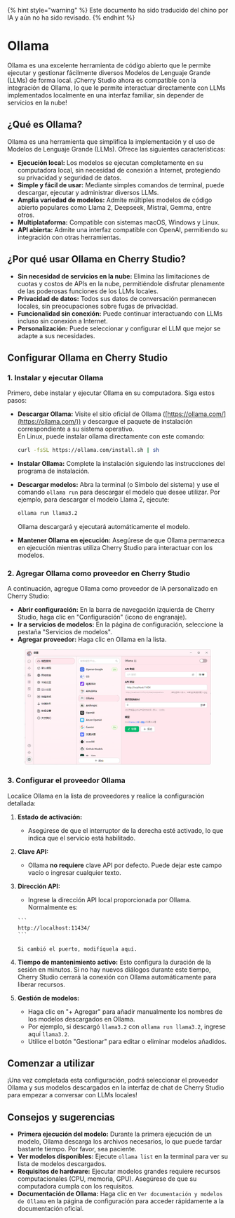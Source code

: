 
{% hint style="warning" %}
Este documento ha sido traducido del chino por IA y aún no ha sido revisado.
{% endhint %}

# Ollama

Ollama es una excelente herramienta de código abierto que le permite ejecutar y gestionar fácilmente diversos Modelos de Lenguaje Grande (LLMs) de forma local. ¡Cherry Studio ahora es compatible con la integración de Ollama, lo que le permite interactuar directamente con LLMs implementados localmente en una interfaz familiar, sin depender de servicios en la nube!

## ¿Qué es Ollama?

Ollama es una herramienta que simplifica la implementación y el uso de Modelos de Lenguaje Grande (LLMs). Ofrece las siguientes características:

* **Ejecución local:** Los modelos se ejecutan completamente en su computadora local, sin necesidad de conexión a Internet, protegiendo su privacidad y seguridad de datos.
* **Simple y fácil de usar:** Mediante simples comandos de terminal, puede descargar, ejecutar y administrar diversos LLMs.
* **Amplia variedad de modelos:** Admite múltiples modelos de código abierto populares como Llama 2, Deepseek, Mistral, Gemma, entre otros.
* **Multiplataforma:** Compatible con sistemas macOS, Windows y Linux.
* **API abierta:** Admite una interfaz compatible con OpenAI, permitiendo su integración con otras herramientas.

## ¿Por qué usar Ollama en Cherry Studio?

* **Sin necesidad de servicios en la nube:** Elimina las limitaciones de cuotas y costos de APIs en la nube, permitiéndole disfrutar plenamente de las poderosas funciones de los LLMs locales.
* **Privacidad de datos:** Todos sus datos de conversación permanecen locales, sin preocupaciones sobre fugas de privacidad.
* **Funcionalidad sin conexión:** Puede continuar interactuando con LLMs incluso sin conexión a Internet.
* **Personalización:** Puede seleccionar y configurar el LLM que mejor se adapte a sus necesidades.

## Configurar Ollama en Cherry Studio

### **1. Instalar y ejecutar Ollama**

Primero, debe instalar y ejecutar Ollama en su computadora. Siga estos pasos:

*   **Descargar Ollama:** Visite el sitio oficial de Ollama ([https://ollama.com/](https://ollama.com/)) y descargue el paquete de instalación correspondiente a su sistema operativo.\
    En Linux, puede instalar ollama directamente con este comando:

    ```sh
    curl -fsSL https://ollama.com/install.sh | sh
    ```
* **Instalar Ollama:** Complete la instalación siguiendo las instrucciones del programa de instalación.
*   **Descargar modelos:** Abra la terminal (o Símbolo del sistema) y use el comando `ollama run` para descargar el modelo que desee utilizar. Por ejemplo, para descargar el modelo Llama 2, ejecute:

    ```sh
    ollama run llama3.2
    ```

    Ollama descargará y ejecutará automáticamente el modelo.
* **Mantener Ollama en ejecución:** Asegúrese de que Ollama permanezca en ejecución mientras utiliza Cherry Studio para interactuar con los modelos.

### **2. Agregar Ollama como proveedor en Cherry Studio**

A continuación, agregue Ollama como proveedor de IA personalizado en Cherry Studio:

* **Abrir configuración:** En la barra de navegación izquierda de Cherry Studio, haga clic en "Configuración" (icono de engranaje).
* **Ir a servicios de modelos:** En la página de configuración, seleccione la pestaña "Servicios de modelos".
* **Agregar proveedor:** Haga clic en Ollama en la lista.

<figure><img src="../../.gitbook/assets/image (5) (3).png" alt=""><figcaption></figcaption></figure>

### **3. Configurar el proveedor Ollama**

Localice Ollama en la lista de proveedores y realice la configuración detallada:

1. **Estado de activación:**
   * Asegúrese de que el interruptor de la derecha esté activado, lo que indica que el servicio está habilitado.
2. **Clave API:**
   * Ollama **no requiere** clave API por defecto. Puede dejar este campo vacío o ingresar cualquier texto.
3. **Dirección API:**
   *    Ingrese la dirección API local proporcionada por Ollama. Normalmente es:

       ```
       http://localhost:11434/
       ```

       Si cambió el puerto, modifíquela aquí.
4. **Tiempo de mantenimiento activo:** Esto configura la duración de la sesión en minutos. Si no hay nuevos diálogos durante este tiempo, Cherry Studio cerrará la conexión con Ollama automáticamente para liberar recursos.
5. **Gestión de modelos:**
   * Haga clic en "+ Agregar" para añadir manualmente los nombres de los modelos descargados en Ollama.
   * Por ejemplo, si descargó `llama3.2` con `ollama run llama3.2`, ingrese aquí `llama3.2`.
   * Utilice el botón "Gestionar" para editar o eliminar modelos añadidos.

## Comenzar a utilizar

¡Una vez completada esta configuración, podrá seleccionar el proveedor Ollama y sus modelos descargados en la interfaz de chat de Cherry Studio para empezar a conversar con LLMs locales!

## Consejos y sugerencias

* **Primera ejecución del modelo:** Durante la primera ejecución de un modelo, Ollama descarga los archivos necesarios, lo que puede tardar bastante tiempo. Por favor, sea paciente.
* **Ver modelos disponibles:** Ejecute `ollama list` en la terminal para ver su lista de modelos descargados.
* **Requisitos de hardware:** Ejecutar modelos grandes requiere recursos computacionales (CPU, memoria, GPU). Asegúrese de que su computadora cumpla con los requisitos.
* **Documentación de Ollama:** Haga clic en `Ver documentación y modelos de Ollama` en la página de configuración para acceder rápidamente a la documentación oficial.